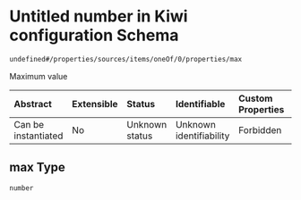 # Untitled number in Kiwi configuration Schema

```txt
undefined#/properties/sources/items/oneOf/0/properties/max
```

Maximum value

| Abstract            | Extensible | Status         | Identifiable            | Custom Properties | Additional Properties | Access Restrictions | Defined In                                                                      |
| :------------------ | :--------- | :------------- | :---------------------- | :---------------- | :-------------------- | :------------------ | :------------------------------------------------------------------------------ |
| Can be instantiated | No         | Unknown status | Unknown identifiability | Forbidden         | Allowed               | none                | [configuration.schema.json\*](configuration.schema.json "open original schema") |

## max Type

`number`
